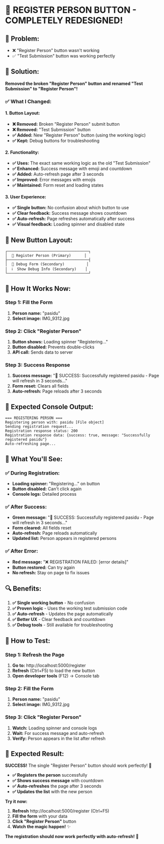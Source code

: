 # 🎉 **REGISTER PERSON BUTTON - COMPLETELY REDESIGNED!**

## 🚨 **Problem:** 
- ❌ "Register Person" button wasn't working
- ✅ "Test Submission" button was working perfectly

## 🔧 **Solution:** 
**Removed the broken "Register Person" button and renamed "Test Submission" to "Register Person"!**

### **✅ What I Changed:**

#### **1. Button Layout:**
- **❌ Removed:** Broken "Register Person" submit button
- **❌ Removed:** "Test Submission" button  
- **✅ Added:** New "Register Person" button (using the working logic)
- **✅ Kept:** Debug buttons for troubleshooting

#### **2. Functionality:**
- **✅ Uses:** The exact same working logic as the old "Test Submission"
- **✅ Enhanced:** Success message with emoji and countdown
- **✅ Added:** Auto-refresh page after 3 seconds
- **✅ Improved:** Error messages with emojis
- **✅ Maintained:** Form reset and loading states

#### **3. User Experience:**
- **✅ Single button:** No confusion about which button to use
- **✅ Clear feedback:** Success message shows countdown
- **✅ Auto-refresh:** Page refreshes automatically after success
- **✅ Visual feedback:** Loading spinner and disabled state

## 🎯 **New Button Layout:**

```
┌─────────────────────────────────────┐
│  🎯 Register Person (Primary)      │
├─────────────────────────────────────┤
│  🐛 Debug Form (Secondary)          │
│  ℹ️  Show Debug Info (Secondary)    │
└─────────────────────────────────────┘
```

## 🚀 **How It Works Now:**

### **Step 1: Fill the Form**
1. **Person name:** "pasidu"
2. **Select image:** IMG_9312.jpg

### **Step 2: Click "Register Person"**
1. **Button shows:** Loading spinner "Registering..."
2. **Button disabled:** Prevents double-clicks
3. **API call:** Sends data to server

### **Step 3: Success Response**
1. **Success message:** "🎉 SUCCESS: Successfully registered pasidu - Page will refresh in 3 seconds..."
2. **Form reset:** Clears all fields
3. **Auto-refresh:** Page reloads after 3 seconds

## 🎯 **Expected Console Output:**

```
=== REGISTERING PERSON ===
Registering person with: pasidu [File object]
Sending registration request...
Registration response status: 200
Registration response data: {success: true, message: "Successfully registered pasidu"}
Auto-refreshing page...
```

## 🎉 **What You'll See:**

### **✅ During Registration:**
- **Loading spinner:** "Registering..." on button
- **Button disabled:** Can't click again
- **Console logs:** Detailed process

### **✅ After Success:**
- **Green message:** "🎉 SUCCESS: Successfully registered pasidu - Page will refresh in 3 seconds..."
- **Form cleared:** All fields reset
- **Auto-refresh:** Page reloads automatically
- **Updated list:** Person appears in registered persons

### **✅ After Error:**
- **Red message:** "❌ REGISTRATION FAILED: [error details]"
- **Button restored:** Can try again
- **No refresh:** Stay on page to fix issues

## 🔍 **Benefits:**

1. **✅ Single working button** - No confusion
2. **✅ Proven logic** - Uses the working test submission code
3. **✅ Auto-refresh** - Updates the page automatically
4. **✅ Better UX** - Clear feedback and countdown
5. **✅ Debug tools** - Still available for troubleshooting

## 🚀 **How to Test:**

### **Step 1: Refresh the Page**
1. **Go to:** http://localhost:5000/register
2. **Refresh** (Ctrl+F5) to load the new button
3. **Open developer tools** (F12) → Console tab

### **Step 2: Fill the Form**
1. **Person name:** "pasidu"
2. **Select image:** IMG_9312.jpg

### **Step 3: Click "Register Person"**
1. **Watch:** Loading spinner and console logs
2. **Wait:** For success message and auto-refresh
3. **Verify:** Person appears in the list after refresh

## 🎯 **Expected Result:**

**SUCCESS!** The single "Register Person" button should work perfectly! 🚀

- **✅ Registers the person** successfully
- **✅ Shows success message** with countdown
- **✅ Auto-refreshes** the page after 3 seconds
- **✅ Updates the list** with the new person

**Try it now:**
1. **Refresh** http://localhost:5000/register (Ctrl+F5)
2. **Fill the form** with your data
3. **Click "Register Person"** button
4. **Watch the magic happen!** ✨

**The registration should now work perfectly with auto-refresh!** 🎉
